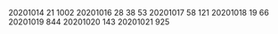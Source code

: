 20201014 21 1002
20201016 28 38 53
20201017 58 121
20201018 19 66
20201019 844
20201020 143
20201021 925